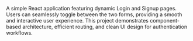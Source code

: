 A simple React application featuring dynamic Login and Signup pages. Users can seamlessly toggle between the two forms, providing a smooth and interactive user experience. This project demonstrates component-based architecture, efficient routing, and clean UI design for authentication workflows.
